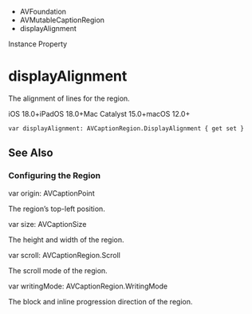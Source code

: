 

- AVFoundation
- AVMutableCaptionRegion
-  displayAlignment 

Instance Property

# displayAlignment

The alignment of lines for the region.

iOS 18.0+iPadOS 18.0+Mac Catalyst 15.0+macOS 12.0+

``` source
var displayAlignment: AVCaptionRegion.DisplayAlignment { get set }
```

## See Also

### Configuring the Region

var origin: AVCaptionPoint

The region’s top-left position.

var size: AVCaptionSize

The height and width of the region.

var scroll: AVCaptionRegion.Scroll

The scroll mode of the region.

var writingMode: AVCaptionRegion.WritingMode

The block and inline progression direction of the region.

